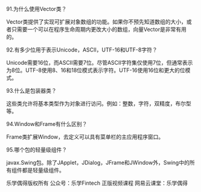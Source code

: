91.为什么使用Vector类？

Vector类提供了实现可扩展对象数组的功能。如果你不预先知道数组的大小，或者只需要一个可以在程序生命周期内更改大小的数组，向量Vector是非常有用的。



92.有多少位用于表示Unicode，ASCII，UTF-16和UTF-8字符？

Unicode需要16位，而ASCII需要7位。尽管ASCII字符集仅使用7位，但通常表示为8位。UTF-8使用8、16和18位模式表示字符。UTF-16使用16位和更大的位模式。



93.什么是包装器类？

这些类允许将基本类型作为对象进行访问。例如：整数，字符，双精度，布尔型等。



94.Window和Frame有什么区别？

Frame类扩展Window，去定义可以具有菜单栏的主应用程序窗口。



95.哪个包的轻量级组件？

javax.Swing包。除了JApplet，JDialog，JFrame和JWindow外，Swing中的所有组件都是轻量级组件。



乐学偶得版权所有  公众号：乐学Fintech  正版视频课程 网易云课堂：乐学偶得 